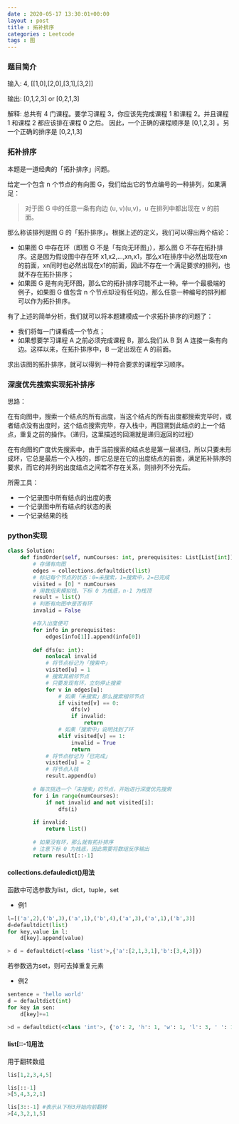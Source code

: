 ```yaml
---
date : 2020-05-17 13:30:01+00:00
layout : post
title : 拓补排序
categories : Leetcode
tags : 图 
---
```

### 题目简介
输入: 4, [[1,0],[2,0],[3,1],[3,2]]

输出: [0,1,2,3] or [0,2,1,3]

解释: 总共有 4 门课程。要学习课程 3，你应该先完成课程 1 和课程 2。并且课程 1 和课程 2 都应该排在课程 0 之后。
因此，一个正确的课程顺序是 [0,1,2,3] 。另一个正确的排序是 [0,2,1,3] 


### 拓补排序
本题是一道经典的「拓扑排序」问题。

给定一个包含 n 个节点的有向图 G，我们给出它的节点编号的一种排列，如果满足：
>对于图 G 中的任意一条有向边 (u, v)(u,v)，u 在排列中都出现在 v 的前面。

那么称该排列是图 G 的「拓扑排序」。根据上述的定义，我们可以得出两个结论：
* 如果图 G 中存在环（即图 G 不是「有向无环图」），那么图 G 不存在拓扑排序。这是因为假设图中存在环 x1,x2,...,xn,x1，那么x1在排序中必然出现在xn的前面，xn同时也必然出现在x1的前面，因此不存在一个满足要求的排列，也就不存在拓扑排序；
* 如果图 G 是有向无环图，那么它的拓扑排序可能不止一种。举一个最极端的例子，如果图 G 值包含 n 个节点却没有任何边，那么任意一种编号的排列都可以作为拓扑排序。

有了上述的简单分析，我们就可以将本题建模成一个求拓扑排序的问题了：

* 我们将每一门课看成一个节点；
* 如果想要学习课程 A 之前必须完成课程 B，那么我们从 B 到 A 连接一条有向边。这样以来，在拓扑排序中，B 一定出现在 A 的前面。
  
求出该图的拓扑排序，就可以得到一种符合要求的课程学习顺序。


### 深度优先搜索实现拓补排序
思路：

在有向图中，搜索一个结点的所有出度，当这个结点的所有出度都搜索完毕时，或者结点没有出度时，这个结点搜索完毕，存入栈中，再回溯到此结点的上一个结点，重复之前的操作。（递归，这里描述的回溯就是递归返回的过程）

在有向图的广度优先搜索中，由于当前搜索的结点总是第一层递归，所以只要未形成环，它总是最后一个入栈的，即它总是在它的出度结点的前面，满足拓补排序的要求，而它的并列的出度结点之间若不存在关系，则排列不分先后。

所需工具：
* 一个记录图中所有结点的出度的表
* 一个记录图中所有结点的状态的表
* 一个记录结果的栈


### python实现
```python
class Solution:
    def findOrder(self, numCourses: int, prerequisites: List[List[int]]) -> List[int]:
        # 存储有向图
        edges = collections.defaultdict(list)
        # 标记每个节点的状态：0=未搜索，1=搜索中，2=已完成
        visited = [0] * numCourses
        # 用数组来模拟栈，下标 0 为栈底，n-1 为栈顶
        result = list()
        # 判断有向图中是否有环
        invalid = False

        #存入出度便可
        for info in prerequisites:
            edges[info[1]].append(info[0])
        
        def dfs(u: int):
            nonlocal invalid
            # 将节点标记为「搜索中」
            visited[u] = 1
            # 搜索其相邻节点
            # 只要发现有环，立刻停止搜索
            for v in edges[u]:
                # 如果「未搜索」那么搜索相邻节点
                if visited[v] == 0:
                    dfs(v)
                    if invalid:
                        return
                # 如果「搜索中」说明找到了环
                elif visited[v] == 1:
                    invalid = True
                    return
            # 将节点标记为「已完成」
            visited[u] = 2
            # 将节点入栈
            result.append(u)
        
        # 每次挑选一个「未搜索」的节点，开始进行深度优先搜索
        for i in range(numCourses):
            if not invalid and not visited[i]:
                dfs(i)
        
        if invalid:
            return list()
        
        # 如果没有环，那么就有拓扑排序
        # 注意下标 0 为栈底，因此需要将数组反序输出
        return result[::-1]
```


#### collections.defauledict()用法
函数中可选参数为list，dict，tuple，set
* 例1

```python
l=[('a',2),('b',3),('a',1),('b',4),('a',3),('a',1),('b',3)]
d=defaultdict(list)
for key,value in l:
    d[key].append(value)

> d = defaultdict(<class 'list'>,{'a':[2,1,3,1],'b':[3,4,3]})
```
若参数选为set，则可去掉重复元素

* 例2

```python
sentence = 'hello world'
d = defaultdict(int)
for key in sen:
    d[key]+=1

>d = defaultdict(<class 'int'>, {'o': 2, 'h': 1, 'w': 1, 'l': 3, ' ': 1, 'd': 1, 'e': 1, 'r': 1})
```


#### list[::-1]用法

用于翻转数组
```python
lis[1,2,3,4,5]

lis[::-1]
>[5,4,3,2,1]

lis[3::-1] #表示从下标3开始向前翻转
>[4,3,2,1,5]
```



